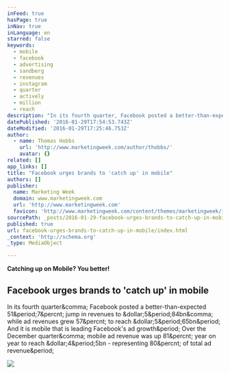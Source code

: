 ```yaml
---
inFeed: true
hasPage: true
inNav: true
inLanguage: en
starred: false
keywords:
  - mobile
  - facebook
  - advertising
  - sandberg
  - revenues
  - instagram
  - quarter
  - actively
  - million
  - reach
description: "In its fourth quarter, Facebook posted a better-than-expected 51.7% jump in revenues to $5.84bn, while ad revenues grew 57% to reach $5.65bn. And it is mobile that is leading Facebook's ad growth. Over the December quarter, mobile ad revenue was up 81% year on year to reach $4.5bn - representing 80% of total ad revenue."
datePublished: '2016-01-29T17:54:53.743Z'
dateModified: '2016-01-29T17:25:46.753Z'
author:
  - name: Thomas Hobbs
    url: 'http://www.marketingweek.com/author/thobbs/'
    avatar: {}
related: []
app_links: []
title: "Facebook urges brands to 'catch up' in mobile"
authors: []
publisher:
  name: Marketing Week
  domain: www.marketingweek.com
  url: 'http://www.marketingweek.com'
  favicon: 'http://www.marketingweek.com/content/themes/marketingweek/images/favicon.ico'
sourcePath: _posts/2016-01-29-facebook-urges-brands-to-catch-up-in-mobile.md
published: true
url: facebook-urges-brands-to-catch-up-in-mobile/index.html
_context: 'http://schema.org'
_type: MediaObject

---
```

**Catching up on Mobile? You better!**

<article style=""><h1>Facebook urges brands to 'catch up' in mobile</h1><p>In its fourth quarter&amp;comma; Facebook posted a better-than-expected 51&amp;period;7&amp;percnt; jump in revenues to &amp;dollar;5&amp;period;84bn&amp;comma; while ad revenues grew 57&amp;percnt; to reach &amp;dollar;5&amp;period;65bn&amp;period; And it is mobile that is leading Facebook's ad growth&amp;period; Over the December quarter&amp;comma; mobile ad revenue was up 81&amp;percnt; year on year to reach &amp;dollar;4&amp;period;5bn - representing 80&amp;percnt; of total ad revenue&amp;period;</p><img src="https://s3-eu-central-1.amazonaws.com/centaur-wp/marketingweek/prod/content/uploads/2015/11/16100157/Facebook-Mobile.jpg" /></article>